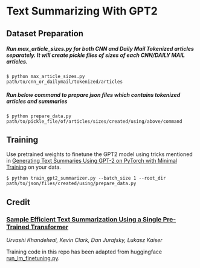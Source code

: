 # Text Summarizing With GPT2

## Dataset Preparation

##### Run max_article_sizes.py for both CNN and Daily Mail Tokenized articles separately. It will create pickle files of sizes of each CNN/DAILY MAIL articles.
    $ python max_article_sizes.py path/to/cnn_or_dailymail/tokenized/articles


##### Run below command to prepare json files which contains tokenized articles and summaries
    $ python prepare_data.py path/to/pickle_file/of/articles/sizes/created/using/above/command
    
    
## Training
Use pretrained weights to finetune the GPT2 model using tricks mentioned in [Generating Text Summaries Using GPT-2 on PyTorch with Minimal Training](https://blog.paperspace.com/improving-yolo/) on your data.
```
$ python train_gpt2_summarizer.py --batch_size 1 --root_dir path/to/json/files/created/using/prepare_data.py
```

## Credit

### [Sample Efficient Text Summarization Using a Single Pre-Trained Transformer](https://arxiv.org/abs/1905.08836)
_Urvashi Khandelwal, Kevin Clark, Dan Jurafsky, Lukasz Kaiser_ <br>

Training code in this repo has been adapted from huggingface [run_lm_finetuning.py](https://github.com/SKRohit/pytorch-transformers/blob/master/examples/run_lm_finetuning.py).
